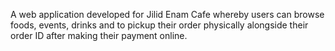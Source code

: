 A web application developed for Jilid Enam Cafe whereby users can browse foods, events, drinks and to pickup their order physically alongside their order ID after making their payment online.
